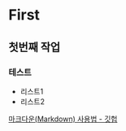 # First
## 첫번째 작업
### 테스트
- 리스트1
- 리스트2

[마크다운(Markdown) 사용법 - 깃헙](https://gist.github.com/ihoneymon/652be052a0727ad59601)
